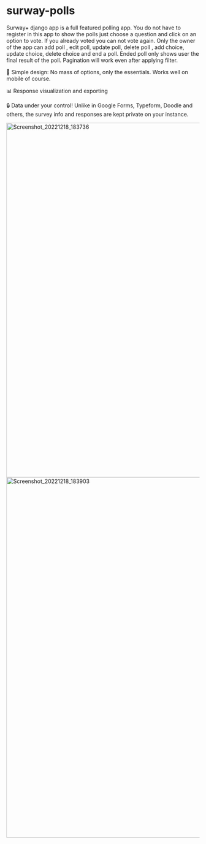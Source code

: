 # surway-polls
Surway+ django app is a full featured polling app. You do not have to register in this app to show the polls just choose a question and click on an option to vote. If you already voted you can not vote again. Only the owner of the app can add poll , edit poll, update poll, delete poll , add choice, update choice, delete choice and end a poll. Ended poll only shows user the final result of the poll. Pagination will work even after applying filter.

📝 Simple design: No mass of options, only the essentials. Works well on mobile of course.

📊 Response visualization and exporting

🔒 Data under your control! Unlike in Google Forms, Typeform, Doodle and others, the survey info and responses are kept private on your instance.


<img width="925" alt="Screenshot_20221218_183736" src="https://user-images.githubusercontent.com/86887239/208502884-97799f8e-d4cb-42a2-9951-c2782f0f402d.png">


<img width="941" alt="Screenshot_20221218_183903" src="https://user-images.githubusercontent.com/86887239/208503794-c2ca2255-a4d2-47e1-b6bd-de13af5c4cd4.png">










